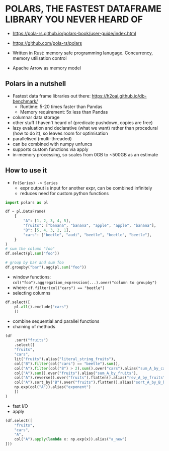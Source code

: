 # POLARS, THE FASTEST DATAFRAME LIBRARY YOU NEVER HEARD OF
* https://pola-rs.github.io/polars-book/user-guide/index.html
* https://github.com/pola-rs/polars

* Written in Rust: memory safe programming lanugage. Concurrency, memory utilisation control
* Apache Arrow as memory model

## Polars in a nutshell
* Fastest data frame libraries out there: https://h2oai.github.io/db-benchmark/
    * Runtime: 5-20 times faster than Pandas
    * Memory requirement: 5x less than Pandas
* columnar data storage
* other stuff I haven't heard of (predicate pushdown, copies are free)
* lazy evaluation and declarative (what we want) rather than procedural (how to do it), so leaves room for optimisation
* parallelised (multi-threaded)
* can be combined with numpy unfuncs
* supports custom functions via apply
* in-memory processing, so scales from 0GB to ~500GB as an estimate

## How to use it
* `Fn(Series) -> Series`
    * expr output is input for another expr, can be combined infinitely
    * reduces need for custom python functions
```python
import polars as pl

df = pl.DataFrame(
    {
        "A": [1, 2, 3, 4, 5],
        "fruits": ["banana", "banana", "apple", "apple", "banana"],
        "B": [5, 4, 3, 2, 1],
        "cars": ["beetle", "audi", "beetle", "beetle", "beetle"],
    }
)
# sum the column "foo"
df.select(pl.sum("foo"))

# group by bar and sum foo
df.groupby("bar").agg(pl.sum("foo"))
```    
* window functions: `col("foo").aggregation_expression(...).over("column to groupby")`
* where: `df.filter(col("cars") == "beetle")`
* selecting columns
```python
df.select([
    pl.all().exclude("cars")
    ])
```
* combine sequential and parallel functions
* chaining of methods
```python
(df
    .sort("fruits")
    .select([
    "fruits",
    "cars",
    lit("fruits").alias("literal_string_fruits"),
    col("B").filter(col("cars") == "beetle").sum(),
    col("A").filter(col("B") > 2).sum().over("cars").alias("sum_A_by_cars"),       # groups by "cars"
    col("A").sum().over("fruits").alias("sum_A_by_fruits"),                        # groups by "fruits"
    col("A").reverse().over("fruits").flatten().alias("rev_A_by_fruits"),          # groups by "fruits
    col("A").sort_by("B").over("fruits").flatten().alias("sort_A_by_B_by_fruits"),  # groups by "fruits"
    np.exp(col("A")).alias("exponent")
    ])
)
```
* fast I/O
* apply
```python
(df.select([
    "fruits",
    "cars",
    "A",
    col("A").apply(lambda x: np.exp(x)).alias("a_new")
]))
```
